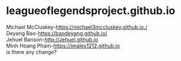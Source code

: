 # leagueoflegendsproject.github.io
Michael McCluskey-https://michael3mccluskey.github.io./ </br>
Deyang Bao-https://baodeyang.github.io/</br>
Jehuel Banson-http://Jehuel.github.io</br>
Minh Hoang Pham-https://imalex1212.github.io</br>
is there any change?</p>

